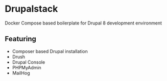 # Drupalstack
Docker Compose based boilerplate for Drupal 8 development environment

## Featuring ##
* Composer based Drupal installation 
* Drush
* Drupal Console
* PHPMyAdmin
* MailHog
